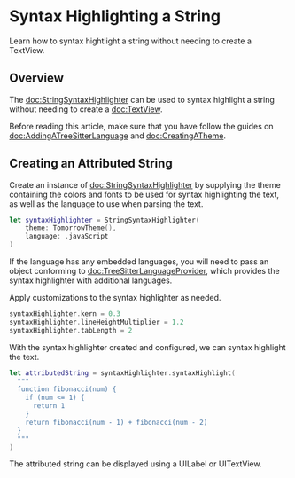 # Syntax Highlighting a String

Learn how to syntax hightlight a string without needing to create a TextView.

## Overview

The <doc:StringSyntaxHighlighter> can be used to syntax highlight a string without needing to create a <doc:TextView>.

Before reading this article, make sure that you have follow the guides on <doc:AddingATreeSitterLanguage> and <doc:CreatingATheme>.


## Creating an Attributed String

Create an instance of <doc:StringSyntaxHighlighter> by supplying the theme containing the colors and fonts to be used for syntax highlighting the text, as well as the language to use when parsing the text.

```swift
let syntaxHighlighter = StringSyntaxHighlighter(
    theme: TomorrowTheme(),
    language: .javaScript
)
```

If the language has any embedded languages, you will need to pass an object conforming to <doc:TreeSitterLanguageProvider>, which provides the syntax highlighter with additional languages.

Apply customizations to the syntax highlighter as needed.

```swift
syntaxHighlighter.kern = 0.3
syntaxHighlighter.lineHeightMultiplier = 1.2
syntaxHighlighter.tabLength = 2
```

With the syntax highlighter created and configured, we can syntax highlight the text.

```swift
let attributedString = syntaxHighlighter.syntaxHighlight(
  """
  function fibonacci(num) {
    if (num <= 1) {
      return 1
    }
    return fibonacci(num - 1) + fibonacci(num - 2)
  }
  """
)
```

The attributed string can be displayed using a UILabel or UITextView.
